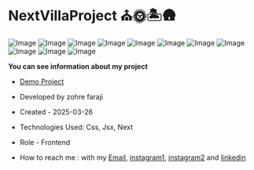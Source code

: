 # NextVillaProject ⛪🌞🏝️🛖

![Image](https://github.com/user-attachments/assets/f5f26c05-301d-492e-8738-730501d6f1b9)
![Image](https://github.com/user-attachments/assets/47726751-20aa-4d88-80aa-fc35a1f0150f)
![Image](https://github.com/user-attachments/assets/9f16db94-990c-4664-811e-8a8568d85133)
![Image](https://github.com/user-attachments/assets/afb6710f-a609-4f1c-8d3d-4048504451cf)
![Image](https://github.com/user-attachments/assets/d4fab070-f594-4d01-a18d-9f3b048fed1e)
![Image](https://github.com/user-attachments/assets/fae6e056-ac96-4190-9e2f-5451d4002686)
![Image](https://github.com/user-attachments/assets/4a620a36-9573-43eb-8356-f8fab281afd3)
![Image](https://github.com/user-attachments/assets/e8f3a844-c551-407e-8ef9-1f311a68ce9a)
![Image](https://github.com/user-attachments/assets/f3a4a98c-ce5a-41f9-b338-62e83b137a68)
![Image](https://github.com/user-attachments/assets/821f2a7e-6443-4621-96c1-239dfd36a595)
![Image](https://github.com/user-attachments/assets/cbd695c6-0621-4be7-8511-bc38dd513c58)

**You can see information about my project**
- [Demo Project](https://next-villa-project.vercel.app/)

- Developed by zohre faraji

- Created - 2025-03-26

- Technologies Used: Css, Jsx, Next

- Role - Frontend

- How to reach me : with my [Email](mailto:zohre.faraji.212@gmail.com), [instagram1](https://www.instagram.com/zohrefarajii212?igsh=MXkxdDgzY3dtcmZyaA==), [instagram2](https://www.instagram.com/zohrefaraji212/) and [linkedin](https://www.linkedin.com/in/zohre-faraji-41822315a/)
